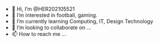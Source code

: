 - 👋 Hi, I’m @HER202105521
- 👀 I’m interested in football, gaming.
- 🌱 I’m currently learning Computing, IT, Design Technology
- 💞️ I’m looking to collaborate on ...
- 📫 How to reach me ...

<!---
HER202105521/HER202105521 is a ✨ special ✨ repository because its `README.md` (this file) appears on your GitHub profile.
You can click the Preview link to take a look at your changes.
--->

